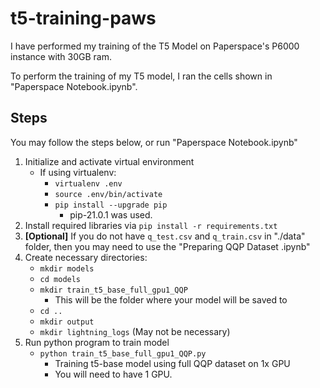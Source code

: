 # t5-training-paws
I have performed my training of the T5 Model on Paperspace's P6000 instance with 30GB ram. 

To perform the training of my T5 model, I ran the cells shown in "Paperspace Notebook.ipynb".

## Steps
You may follow the steps below, or run "Paperspace Notebook.ipynb"
1. Initialize and activate virtual environment
    * If using virtualenv:
        * `virtualenv .env`
        * `source .env/bin/activate` 
        * `pip install --upgrade pip`
            * pip-21.0.1 was used.
2. Install required libraries via `pip install -r requirements.txt`
3. **[Optional]** If you do not have `q_test.csv` and `q_train.csv` in "./data" folder, then you may need to use the "Preparing QQP Dataset .ipynb"
4. Create necessary directories:
    * `mkdir models`
    * `cd models`
    * `mkdir train_t5_base_full_gpu1_QQP`
        * This will be the folder where your model will be saved to
    * `cd ..`
    * `mkdir output`
    * `mkdir lightning_logs` (May not be necessary) 
5. Run python program to train model
    * `python train_t5_base_full_gpu1_QQP.py`
        * Training t5-base model using full QQP dataset on 1x GPU
        * You will need to have 1 GPU. 